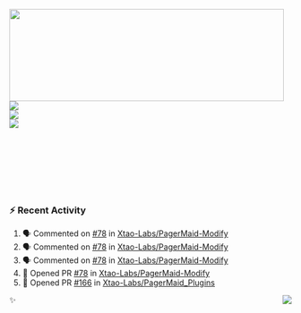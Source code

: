 <p>
  <img align="left" width="490" height="165" src="https://github-readme-stats.vercel.app/api?username=lowking&show_icons=true&hide_border=true&line_height=20&title_color=000000&icon_color=555&show_owner=true&text_color=777"/>
  <p>
    <a href="https://t.me/Violettoy_bot"><img src="https://img.shields.io/badge/Telegram-%2352A4DB.svg?&style=social&logo=telegram&logoColor=white" /></a>
    </br>
    <img src="https://github.com/lowking/lowking/workflows/Waka%20Readme/badge.svg" />
    </br>
    <img src="https://github.com/lowking/lowking/workflows/Activity%20Readme/badge.svg" />
  </p>
  </br>
  </br>
  </br>
  </br>
</p>
</br>

### :zap: Recent Activity

<!--START_SECTION:activity-->
1. 🗣 Commented on [#78](https://github.com/Xtao-Labs/PagerMaid-Modify/issues/78) in [Xtao-Labs/PagerMaid-Modify](https://github.com/Xtao-Labs/PagerMaid-Modify)
2. 🗣 Commented on [#78](https://github.com/Xtao-Labs/PagerMaid-Modify/issues/78) in [Xtao-Labs/PagerMaid-Modify](https://github.com/Xtao-Labs/PagerMaid-Modify)
3. 🗣 Commented on [#78](https://github.com/Xtao-Labs/PagerMaid-Modify/issues/78) in [Xtao-Labs/PagerMaid-Modify](https://github.com/Xtao-Labs/PagerMaid-Modify)
4. 💪 Opened PR [#78](https://github.com/Xtao-Labs/PagerMaid-Modify/pull/78) in [Xtao-Labs/PagerMaid-Modify](https://github.com/Xtao-Labs/PagerMaid-Modify)
5. 💪 Opened PR [#166](https://github.com/Xtao-Labs/PagerMaid_Plugins/pull/166) in [Xtao-Labs/PagerMaid_Plugins](https://github.com/Xtao-Labs/PagerMaid_Plugins)
<!--END_SECTION:activity-->

✨<img align="right" src="http://profile-counter.glitch.me/lowking/count.svg"/>
